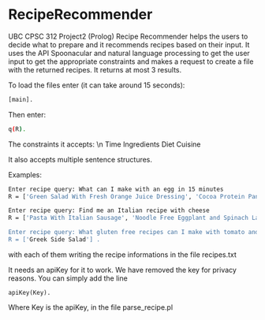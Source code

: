 # RecipeRecommender
UBC CPSC 312 Project2 (Prolog)
Recipe Recommender helps the users to decide what to prepare
and it recommends recipes based on their input.
It uses the API Spoonacular and natural language processing to
get the user input to get the appropriate constraints and 
makes a request to create a file with the returned recipes.
It returns at most 3 results.

To load the files enter (it can take around 15 seconds):
``` bash
[main].
```

Then enter:
``` bash
q(R).
```

The constraints it accepts:
\n
Time
Ingredients
Diet
Cuisine

It also accepts multiple sentence structures. 

Examples:
``` bash
Enter recipe query: What can I make with an egg in 15 minutes
R = ['Green Salad With Fresh Orange Juice Dressing', 'Cocoa Protein Pancakes', '5 Ingredient High Protein Pumpkin Pancakes'] .

Enter recipe query: Find me an Italian recipe with cheese
R = ['Pasta With Italian Sausage', 'Noodle Free Eggplant and Spinach Lasagna', 'Farmer\'s Market Wild Mushroom Risotto'] .

Enter recipe query: What gluten free recipes can I make with tomato and cucumber in less than half an hour?
R = ['Greek Side Salad'] .
```
with each of them writing the recipe informations in the file recipes.txt

It needs an apiKey for it to work. We have removed the key 
for privacy reasons. You can simply add the line 
```
apiKey(Key).
```
Where Key is the apiKey, in the file parse_recipe.pl
